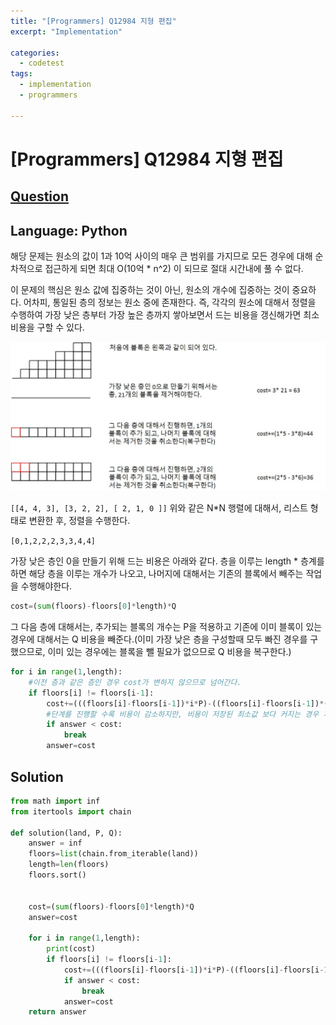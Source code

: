 ```yaml
---
title: "[Programmers] Q12984 지형 편집"
excerpt: "Implementation"

categories:
  - codetest
tags:
  - implementation
  - programmers

---
```

# [Programmers] Q12984 지형 편집
## [Question](https://school.programmers.co.kr/learn/courses/30/lessons/12984)
## Language: Python

해당 문제는 원소의 값이 1과 10억 사이의 매우 큰 범위를 가지므로 모든 경우에 대해 순차적으로 접근하게 되면 최대 O(10억 * n^2) 이 되므로 절대 시간내에 풀 수 없다.

이 문제의 핵심은 원소 값에 집중하는 것이 아닌, 원소의 개수에 집중하는 것이 중요하다. 어차피, 통일된 층의 정보는 원소 중에 존재한다. 즉, 각각의 원소에 대해서 정렬을 수행하여 가장 낮은 층부터 가장 높은 층까지 쌓아보면서 드는 비용을 갱신해가면 최소 비용을 구할 수 있다.

![12984](/assets/images/algorithm/12984.jpg)

```[[4, 4, 3], [3, 2, 2], [ 2, 1, 0 ]]```
위와 같은 N*N 행렬에 대해서, 리스트 형태로 변환한 후, 정렬을 수행한다.

```[0,1,2,2,2,3,3,4,4]```

가장 낮은 층인 0을 만들기 위해 드는 비용은 아래와 같다. 층을 이루는 length * 층계를 하면 해당 층을 이루는 개수가 나오고, 나머지에 대해서는 기존의 블록에서 빼주는 작업을 수행해야한다.

```python
cost=(sum(floors)-floors[0]*length)*Q
```

그 다음 층에 대해서는, 추가되는 블록의 개수는 P을 적용하고 기존에 이미 블록이 있는 경우에 대해서는 Q 비용을 빼준다.(이미 가장 낮은 층을 구성할때 모두 빠진 경우를 구했으므로, 이미 있는 경우에는 블록을 뺄 필요가 없으므로 Q 비용을 복구한다.)

```python
for i in range(1,length):
    #이전 층과 같은 층인 경우 cost가 변하지 않으므로 넘어간다.
    if floors[i] != floors[i-1]:
        cost+=(((floors[i]-floors[i-1])*i*P)-((floors[i]-floors[i-1])*(length-i)*Q))
        #단계를 진행할 수록 비용이 감소하지만, 비용이 저장된 최소값 보다 커지는 경우 계속 증가하는 추세로 변한다. 따라서 저장된 최소 비용보다 커지는 경우가 변곡점이 되므로 그때의 비용이 최소 비용이된다.
        if answer < cost:
            break
        answer=cost
```


## Solution

```python
from math import inf
from itertools import chain
                
def solution(land, P, Q):
    answer = inf
    floors=list(chain.from_iterable(land))
    length=len(floors)
    floors.sort()

    
    cost=(sum(floors)-floors[0]*length)*Q
    answer=cost

    for i in range(1,length):
        print(cost)
        if floors[i] != floors[i-1]:
            cost+=(((floors[i]-floors[i-1])*i*P)-((floors[i]-floors[i-1])*(length-i)*Q))
            if answer < cost:
                break
            answer=cost
    return answer
```
